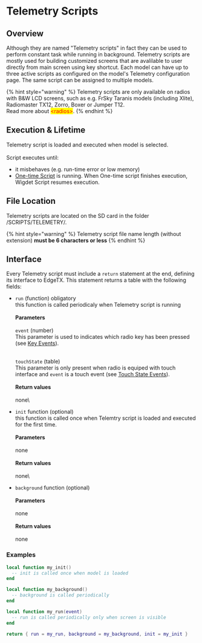 # Telemetry Scripts

## Overview

Although they are named "Telemetry scripts" in fact they can be used to perform constant task while running in background. Telemetry scripts are mostly used for building customized screens that are avalilable to user directly from main screen using key shortcut. Each model can have up to three active scripts as configured on the model's Telemetry configuration page. The same script can be assigned to multiple models.

{% hint style="warning" %}
Telemetry scripts are only available on radios with B\&W LCD screens, such as e.g. FrSky Taranis models (including Xlite), Radiomaster TX12, Zorro, Boxer or Jumper T12.\
Read more about <mark style="color:red;">\<radios></mark>.
{% endhint %}

## Execution & Lifetime

Telemetry script is loaded and executed when model is selected.\
\
Script executes until:

* it misbehaves (e.g. run-time error or low memory)
* [One-time Script](one-time-scripts.md) is running. When One-time script finishes execution, Wigdet Script resumes execution.

## File Location

Telemetry scripts are located on the SD card in the folder /SCRIPTS/TELEMETRY/.&#x20;

{% hint style="warning" %}
Telemetry script file name length (without extension) **must be 6 characters or less**&#x20;
{% endhint %}

## Interface

Every Telemetry script must include a `return` statement at the end, defining its interface to EdgeTX. This statement returns a table with the following fields:

*   `run` (function) obligatory\
    this function is called periodicaly when Telemetry script is running\
    \
    **Parameters** \
    \
    `event` (number)\
    This parameter is used to indicates which radio key has been pressed (see [Key Events](../part\_iii\_-\_opentx\_lua\_api\_reference/constants/key\_events.md)).

    \
    `touchState` (table)\
    This parameter is only present when radio is equiped with touch interface and `event` is a touch event (see [Touch State Events](../part\_iii\_-\_opentx\_lua\_api\_reference/constants/touch-event-constants.md)).\
    \
    **Return values**\
    \
    none\

* `init` function (optional)\
  this function is called once when Telemtry script is loaded and executed for the first time.\
  \
  **Parameters**\
  \
  none\
  \
  **Return values**\
  \
  none\

* `background` function (optional)\
  \
  **Parameters**\
  \
  none\
  \
  **Return values**\
  \
  none

### Examples

```lua
local function my_init()
  -- init is called once when model is loaded
end

local function my_background()
  -- background is called periodically
end

local function my_run(event)
  -- run is called periodically only when screen is visible
end

return { run = my_run, background = my_background, init = my_init }
```

